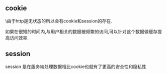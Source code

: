 ## cookie
\由于http是无状态的所以会有cookie和session的存在.

如果在很短的时间内,与用户相关的数据被频繁的访问,可以针对这个数据做缓存提高访问效率.

## session 
session 是在服务端处理数据相比cookie也就有了更高的安全性和隐私性


